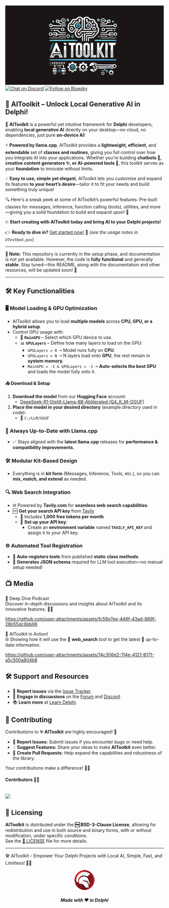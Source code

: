 ![AIToolkit](media/aitoolkit.png)  
[![Chat on Discord](https://img.shields.io/discord/754884471324672040?style=for-the-badge)](https://discord.gg/tPWjMwK)
[![Follow on Bluesky](https://img.shields.io/badge/Bluesky-tinyBigGAMES-blue?style=for-the-badge&logo=bluesky)](https://bsky.app/profile/tinybiggames.com)  

## 🚀 AIToolkit – Unlock Local Generative AI in Delphi!

🔹 **AIToolkit** is a powerful yet intuitive framework for **Delphi** developers, enabling **local generative AI** directly on your desktop—no cloud, no dependencies, just pure **on-device AI**!  

⚡ **Powered by llama.cpp**, AIToolkit provides a **lightweight, efficient**, and **extendable** set of **classes and routines**, giving you full control over how you integrate AI into your applications. Whether you're building **chatbots 🤖, creative content generators ✨, or AI-powered tools 🔧**, this toolkit serves as your **foundation** to innovate without limits.  

💡 **Easy to use, simple yet elegant**, AIToolkit lets you customize and expand its features **to your heart’s desire**—tailor it to fit your needs and build something truly unique!  

🔍 Here's a sneak peek at some of AIToolkit’s powerful features: Pre-built classes for messages, inference, function calling (tools), utilities, and more—giving you a solid foundation to build and expand upon! 🚀

🔥 **Start creating with AIToolkit today and bring AI to your Delphi projects!**  

👉 **Ready to dive in?** [Get started now!](https://github.com/tinyBigGAMES/AIToolkit/archive/refs/heads/main.zip) 🚀 (*see the usage notes in `UTestbed.pas`*)

---

**🚧 Note:** This repository is currently in the setup phase, and documentation is not yet available. However, the code is **fully functional** and generally **stable**. Stay tuned—this README, along with the documentation and other resources, will be updated soon! 🚀

---

## 🛠️ Key Functionalities

### 🖥️ Model Loading & GPU Optimization  
- AIToolkit allows you to load **multiple models** across **CPU, GPU, or a hybrid setup**.  
- Control GPU usage with:  
  - 🎯 **`MainGPU`** – Select which GPU device to use.  
  - 📊 **`GPULayers`** – Define how many layers to load on the GPU:  
    - `GPULayers = 0` ➝ Model runs fully on **CPU**.  
    - `GPULayers = N` ➝ N layers load onto **GPU**, the rest remain in **system memory**.  
    - `MainGPU = -1 & GPULayers = -1` ➝ **Auto-selects the best GPU** and loads the model fully onto it.  

#### 📥 Download & Setup  
1. **Download the model** from our **Hugging Face** account:  
   - [DeepSeek-R1-Distill-Llama-8B-Abliterated (Q4_K_M-GGUF)](https://huggingface.co/tinybiggames/DeepSeek-R1-Distill-Llama-8B-abliterated-Q4_K_M-GGUF/resolve/main/deepseek-r1-distill-llama-8b-abliterated-q4_k_m.gguf?download=true)  
2. **Place the model in your desired directory** (example directory used in code):  
   - 📂 `C:/LLM/GGUF`  

### 🔄 Always Up-to-Date with Llama.cpp  
- ✅ Stays aligned with the **latest llama.cpp** releases for **performance & compatibility improvements**.  

### 🛠️ Modular Kit-Based Design  
- Everything is in **kit form** (Messages, Inference, Tools, etc.), so you can **mix, match, and extend** as needed.  

### 🔍 Web Search Integration  
- 🌐 Powered by **Tavily.com** for **seamless web search capabilities**.  
- 🆓 **Get your search API key** from [Tavily](https://tavily.com/)  
  - 🎁 Includes **1,000 free tokens per month**  
  - 🔑 **Set up your API key**:  
    - Create an **environment variable** named **`TAVILY_API_KEY`** and assign it to your API key.  

### ⚙️ Automated Tool Registration  
- 🔧 **Auto-registers tools** from published **static class methods**.  
- 📜 **Generates JSON schema** required for LLM tool execution—no manual setup needed!  

## 📺 Media

🌊 Deep Dive Podcast  
Discover in-depth discussions and insights about AIToolkit and its innovative features. 🚀✨

https://github.com/user-attachments/assets/fc59e7ee-446f-43ad-889f-28b55dc6bb96

🚀 AIToolkit in Action!  
🌐 Showing how it will use the 🔎 **web_search** tool to get the latest 📢 up-to-date information.

https://github.com/user-attachments/assets/14c306d2-114e-4121-8171-a5c500a804b8

## 🛠️ Support and Resources

- 🐞 **Report issues** via the [Issue Tracker](https://github.com/tinyBigGAMES/AIToolkit/issues).
- 💬 **Engage in discussions** on the [Forum](https://github.com/tinyBigGAMES/AIToolkit/discussions) and [Discord](https://discord.gg/tPWjMwK).
- 📚 **Learn more** at [Learn Delphi](https://learndelphi.org).

## 🤝 Contributing  

Contributions to **✨ AIToolkit** are highly encouraged! 🌟  
- 🐛 **Report Issues:** Submit issues if you encounter bugs or need help.  
- 💡 **Suggest Features:** Share your ideas to make **AIToolkit** even better.  
- 🔧 **Create Pull Requests:** Help expand the capabilities and robustness of the library.  

Your contributions make a difference! 🙌✨

#### Contributors 👥🤝
<br/>

<a href="https://github.com/tinyBigGAMES/AIToolkit/graphs/contributors">
  <img src="https://contrib.rocks/image?repo=tinyBigGAMES/AIToolkit&max=500&columns=20&anon=1" />
</a>


## 📜 Licensing

**AIToolkit** is distributed under the **🆓 BSD-3-Clause License**, allowing for redistribution and use in both source and binary forms, with or without modification, under specific conditions.  
See the [📜 LICENSE](https://github.com/tinyBigGAMES/AIToolkit?tab=BSD-3-Clause-1-ov-file#BSD-3-Clause-1-ov-file) file for more details.

---

🛠️ AIToolkit – Empower Your Delphi Projects with Local AI, Simple, Fast, and Limitless! 🚀🤖

<p align="center">
<img src="media/delphi.png" alt="Delphi">
</p>
<h5 align="center">
  
Made with ❤️ in Delphi  
